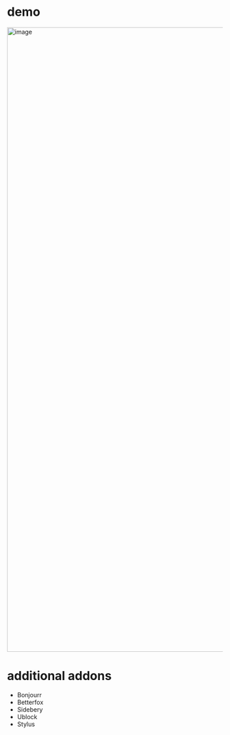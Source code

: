 # demo

<img width="1456" alt="image" src="https://github.com/user-attachments/assets/1b912f94-4cd0-43d9-a47d-280484c06d16" />


# additional addons

+ Bonjourr
+ Betterfox
+ Sidebery
+ Ublock
+ Stylus

